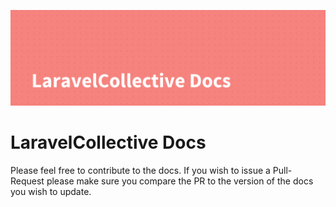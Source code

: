 ![LaravelCollective Docs](LaravelCollectiveDocs-banner.png)

# LaravelCollective Docs

Please feel free to contribute to the docs. If you wish to issue a Pull-Request please make sure you compare the PR to the version of the docs you wish to update.